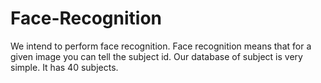 # Face-Recognition
We intend to perform face recognition. Face recognition means that for a given image  you can tell the subject id. Our database of subject is very simple. It has 40 subjects.
